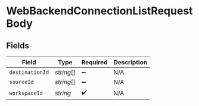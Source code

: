 # WebBackendConnectionListRequestBody


## Fields

| Field              | Type               | Required           | Description        |
| ------------------ | ------------------ | ------------------ | ------------------ |
| `destinationId`    | *string*[]         | :heavy_minus_sign: | N/A                |
| `sourceId`         | *string*[]         | :heavy_minus_sign: | N/A                |
| `workspaceId`      | *string*           | :heavy_check_mark: | N/A                |